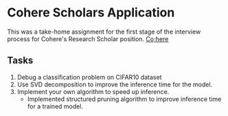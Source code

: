 # Cohere Scholars Application
This was a take-home assignment for the first stage of the interview process for Cohere's Research Scholar position.
[Co;here]

## Tasks 
1. Debug a classification problem on CIFAR10  dataset
2. Use SVD decomposition to improve the inference time for the model.
3. Implement your own algorithm to speed up inference.
   * Implemented structured pruning algorithm to improve inference time for a trained model.
   
[co;here]: cohere.ai/